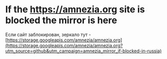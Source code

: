 # If the https://amnezia.org site is blocked the mirror is here
Если сайт заблокирован, зеркало тут - [https://storage.googleapis.com/amnezia/amnezia.org](https://storage.googleapis.com/amnezia/amnezia.org?utm_source=github&utm_campaign=amnezia_mirror_if-blocked-in-russia)
